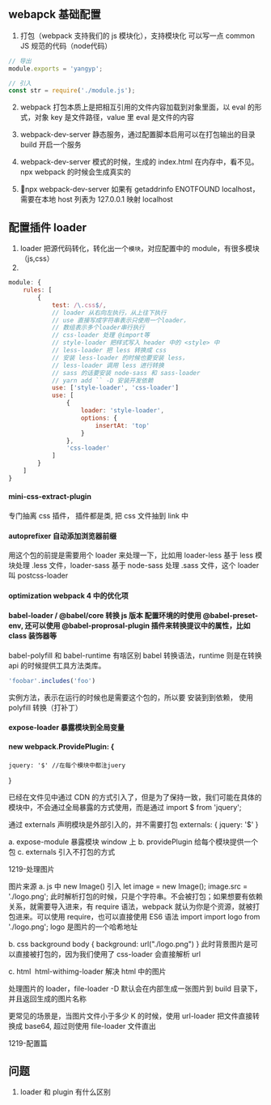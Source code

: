 ## webapck 基础配置

1. 打包（webpack 支持我们的 js 模块化），支持模块化 可以写一点 common JS 规范的代码（node代码）
```js
// 导出
module.exports = 'yangyp'; 

// 引入
const str = require('./module.js');
```

2. webpack 打包本质上是把相互引用的文件内容加载到对象里面，以 eval 的形式，对象 key 是文件路径，value 里 eval 是文件的内容

3. webpack-dev-server 静态服务，通过配置脚本启用可以在打包输出的目录 build 开启一个服务

4. webpack-dev-server 模式的时候，生成的 index.html 在内存中，看不见。npx webpack 的时候会生成真实的

5. npx webpack-dev-server 如果有 getaddrinfo ENOTFOUND localhost，需要在本地 host 列表为 127.0.0.1 映射 localhost 


## 配置插件 loader

1. loader 把源代码转化，转化出一个`模块`，对应配置中的 module，有很多模块（js,css） 
2. 
```js
module: {
    rules: [
        {
            test: /\.css$/,
            // loader 从右向左执行，从上往下执行
            // use 直接写成字符串表示只使用一个loader，
            // 数组表示多个loader串行执行
            // css-loader 处理 @import等
            // style-loader 把样式写入 header 中的 <style> 中
            // less-loader 把 less 转换成 css
            // 安装 less-loader 的时候也要安装 less，
            // less-loader 调用 less 进行转换
            // sass 的话要安装 node-sass 和 sass-loader 
            // yarn add `` -D 安装开发依赖
            use: ['style-loader', 'css-loader']
            use: [
                {
                    loader: 'style-loader',
                    options: {
                        insertAt: 'top'
                    }
                },
                'css-loader'
            ]
        }
    ]
}
```

#### mini-css-extract-plugin 
专门抽离 css 插件， 插件都是类, 把 css 文件抽到 link 中
#### autoprefixer 自动添加浏览器前缀
用这个包的前提是需要用个 loader 来处理一下，比如用 loader-less 基于 less 模块处理 .less 文件，loader-sass 基于 node-sass 处理 .sass 文件，这个 loader 叫 postcss-loader

#### optimization webpack 4 中的优化项

#### babel-loader / @babel/core 转换 js 版本 配置环境的时使用 @babel-preset-env, 还可以使用 @babel-proprosal-plugin 插件来转换提议中的属性，比如 class 装饰器等

babel-polyfill 和 babel-runtime 有啥区别
babel 转换语法，runtime 则是在转换 api 的时候提供工具方法类库。
```js
'foobar'.includes('foo') 
```
实例方法，表示在运行的时候也是需要这个包的，所以要 安装到到依赖， 使用 polyfill 转换（打补丁）

#### expose-loader 暴露模块到全局变量
#### new webpack.ProvidePlugin: {
    jquery: '$' //在每个模块中都注juery
}

已经在文件见中通过 CDN 的方式引入了，但是为了保持一致，我们可能在具体的模块中，不会通过全局暴露的方式使用，而是通过
import $ from 'jquery';

通过 externals 声明模块是外部引入的，并不需要打包
externals: {
    jquery: '$'
}


a. expose-module 暴露模块 window 上
b. providePlugin  给每个模块提供一个包
c. externals 引入不打包的方式



1219-处理图片

图片来源
a. js 中 new Image() 引入
let image = new Image();
image.src = './logo.png'; 此时解析打包的时候，只是个字符串。不会被打包；如果想要有依赖关系，就需要导入进来，有 require 语法，webpack 就认为你是个资源，就被打包进来。可以使用 require，也可以直接使用 ES6 语法 import 
import logo from './logo.png';
logo 是图片的一个哈希地址

b. css background
body {
    background: url("./logo.png")
}
此时背景图片是可以直接被打包的，因为我们使用了 css-loader 会直接解析 url

c. html <img src>
html-withimg-loader 解决 html 中的图片

处理图片的 loader，file-loader -D 
默认会在内部生成一张图片到 build 目录下， 并且返回生成的图片名称


更常见的场景是，当图片文件小于多少 K 的时候，使用 url-loader 把文件直接转换成 base64, 超过则使用 file-loader 文件直出  


1219-配置篇


## 问题
1. loader 和 plugin 有什么区别
